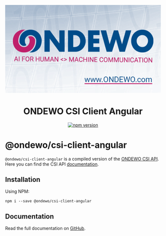 <p align="center">
  <a href="https://www.ondewo.com">
    <img alt="ONDEWO Logo" src="https://raw.githubusercontent.com/ondewo/ondewo-logos/master/github/ondewo_logo_github_2.png"/>
  </a>
  <h1 align="center">
    ONDEWO CSI Client Angular
  </h1>
  <p align="center">
    <a href="https://badge.fury.io/js/%40ondewo%2Fcsi-client-angular"><img src="https://badge.fury.io/js/%40ondewo%2Fcsi-client-angular.svg" alt="npm version" height="18"></a>
  </p>
</p>

# @ondewo/csi-client-angular

`@ondewo/csi-client-angular` is a compiled version of the [ONDEWO CSI API](https://github.com/ondewo/ondewo-csi-api). Here you can find the CSI API [documentation](https://ondewo.github.io/ondewo-csi-api/).

## Installation

Using NPM:

```shell
npm i --save @ondewo/csi-client-angular
```

## Documentation

Read the full documentation on [GitHub](https://github.com/ondewo/ondewo-csi-client-angular).
